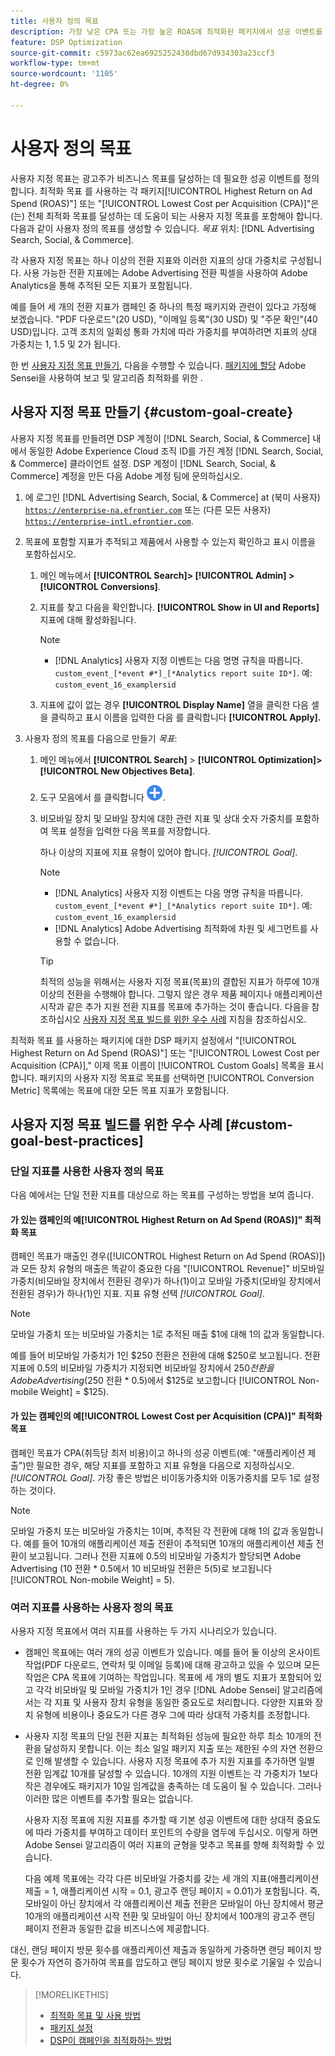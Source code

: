 ```yaml
---
title: 사용자 정의 목표
description: 가장 낮은 CPA 또는 가장 높은 ROAS에 최적화된 패키지에서 성공 이벤트를 정의하는 사용자 정의 목표에 대해 알아봅니다.
feature: DSP Optimization
source-git-commit: c5973ac62ea6925252438dbd67d934303a23ccf3
workflow-type: tm+mt
source-wordcount: '1105'
ht-degree: 0%

---
```


# 사용자 정의 목표

사용자 지정 목표는 광고주가 비즈니스 목표를 달성하는 데 필요한 성공 이벤트를 정의합니다. 최적화 목표 를 사용하는 각 패키지[!UICONTROL Highest Return on Ad Spend (ROAS)"] 또는 &quot;[!UICONTROL Lowest Cost per Acquisition (CPA)]&quot;은(는) 전체 최적화 목표를 달성하는 데 도움이 되는 사용자 지정 목표를 포함해야 합니다. 다음과 같이 사용자 정의 목표를 생성할 수 있습니다. *목표* 위치: [!DNL Advertising Search, Social, & Commerce].

<!-- update image or omit it

![custom goals](/help/dsp/assets/objective-goals.png)
 -->

각 사용자 지정 목표는 하나 이상의 전환 지표와 이러한 지표의 상대 가중치로 구성됩니다. 사용 가능한 전환 지표에는 Adobe Advertising 전환 픽셀을 사용하여 Adobe Analytics을 통해 추적된 모든 지표가 포함됩니다.

예를 들어 세 개의 전환 지표가 캠페인 중 하나의 특정 패키지와 관련이 있다고 가정해 보겠습니다. &quot;PDF 다운로드&quot;(20 USD), &quot;이메일 등록&quot;(30 USD) 및 &quot;주문 확인&quot;(40 USD)입니다. 고객 조치의 일회성 통화 가치에 따라 가중치를 부여하려면 지표의 상대 가중치는 1, 1.5 및 2가 됩니다.

한 번 [사용자 지정 목표 만들기](#custom-goal-create), 다음을 수행할 수 있습니다. [패키지에 할당](/help/dsp/campaign-management/packages/package-settings.md) Adobe Sensei을 사용하여 보고 및 알고리즘 최적화를 위한 .

## 사용자 지정 목표 만들기 {#custom-goal-create}

사용자 지정 목표를 만들려면 DSP 계정이 [!DNL Search, Social, & Commerce] 내에서 동일한 Adobe Experience Cloud 조직 ID를 가진 계정 [!DNL Search, Social, & Commerce] 클라이언트 설정. DSP 계정이 [!DNL Search, Social, & Commerce] 계정을 만든 다음 Adobe 계정 팀에 문의하십시오.

1. 에 로그인 [!DNL Advertising Search, Social, & Commerce] at (북미 사용자) [`https://enterprise-na.efrontier.com`](https://enterprise-na.efrontier.com) 또는 (다른 모든 사용자) [`https://enterprise-intl.efrontier.com`](https://enterprise-intl.efrontier.com).

1. 목표에 포함할 지표가 추적되고 제품에서 사용할 수 있는지 확인하고 표시 이름을 포함하십시오.

   1. 메인 메뉴에서 **[!UICONTROL Search]> [!UICONTROL Admin] >[!UICONTROL Conversions]**.

   1. 지표를 찾고 다음을 확인합니다. **[!UICONTROL Show in UI and Reports]** 지표에 대해 활성화됩니다.

      >[!NOTE]
      >
      >* [!DNL Analytics] 사용자 지정 이벤트는 다음 명명 규칙을 따릅니다. `custom_event_[*event #*]_[*Analytics report suite ID*]`. 예: `custom_event_16_examplersid`

   1. 지표에 값이 없는 경우 **[!UICONTROL Display Name]** 열을 클릭한 다음 셀을 클릭하고 표시 이름을 입력한 다음 를 클릭합니다 **[!UICONTROL Apply].**

1. 사용자 정의 목표를 다음으로 만들기 *목표*:

   1. 메인 메뉴에서 **[!UICONTROL Search]** > **[!UICONTROL Optimization]>[!UICONTROL New Objectives Beta]**.

   1. 도구 모음에서 를 클릭합니다 ![만들기](/help/dsp/assets/create-search-ui.png "만들기").

   1. 비모바일 장치 및 모바일 장치에 대한 관련 지표 및 상대 숫자 가중치를 포함하여 목표 설정을 입력한 다음 목표를 저장합니다.

      하나 이상의 지표에 지표 유형이 있어야 합니다. *[!UICONTROL Goal]*.

      >[!NOTE]
      >
      >* [!DNL Analytics] 사용자 지정 이벤트는 다음 명명 규칙을 따릅니다. `custom_event_[*event #*]_[*Analytics report suite ID*]`. 예: `custom_event_16_examplersid`
      >* [!DNL Analytics] Adobe Advertising 최적화에 차원 및 세그먼트를 사용할 수 없습니다.

      >[!TIP]
      >
      >최적의 성능을 위해서는 사용자 지정 목표(목표)의 결합된 지표가 하루에 10개 이상의 전환을 수행해야 합니다. 그렇지 않은 경우 제품 페이지나 애플리케이션 시작과 같은 추가 지원 전환 지표를 목표에 추가하는 것이 좋습니다. 다음을 참조하십시오 [사용자 지정 목표 빌드를 위한 우수 사례](#custom-goal-best-practices) 지침을 참조하십시오.

최적화 목표 를 사용하는 패키지에 대한 DSP 패키지 설정에서 &quot;[!UICONTROL Highest Return on Ad Spend (ROAS)"] 또는 &quot;[!UICONTROL Lowest Cost per Acquisition (CPA)],&quot; 이제 목표 이름이 [!UICONTROL Custom Goals] 목록을 표시합니다. 패키지의 사용자 지정 목표로 목표를 선택하면 [!UICONTROL Conversion Metric] 목록에는 목표에 대한 모든 목표 지표가 포함됩니다.

## 사용자 지정 목표 빌드를 위한 우수 사례 [#custom-goal-best-practices]

### 단일 지표를 사용한 사용자 정의 목표

다음 예에서는 단일 전환 지표를 대상으로 하는 목표를 구성하는 방법을 보여 줍니다.

#### 가 있는 캠페인의 예[!UICONTROL Highest Return on Ad Spend (ROAS)]&quot; 최적화 목표

캠페인 목표가 매출인 경우([!UICONTROL Highest Return on Ad Spend (ROAS)])과 모든 장치 유형의 매출은 똑같이 중요한 다음 &quot;[!UICONTROL Revenue]&quot; 비모바일 가중치(비모바일 장치에서 전환된 경우)가 하나(1)이고 모바일 가중치(모바일 장치에서 전환된 경우)가 하나(1)인 지표. 지표 유형 선택 *[!UICONTROL Goal]*.

<!-- update image or delete 

![example of a ROAS custom goal with a single conversion metric](/help/dsp/assets/custom-goal-roas.png)

-->

>[!NOTE]
>
> 모바일 가중치 또는 비모바일 가중치는 1로 추적된 매출 $1에 대해 1의 값과 동일합니다.
>
> 예를 들어 비모바일 가중치가 1인 $250 전환은 전환에 대해 $250로 보고됩니다. 전환 지표에 0.5의 비모바일 가중치가 지정되면 비모바일 장치에서 $250 전환을 Adobe Advertising($250 전환 * 0.5)에서 $125로 보고합니다 [!UICONTROL Non-mobile Weight] = $125).

#### 가 있는 캠페인의 예[!UICONTROL Lowest Cost per Acquisition (CPA)]&quot; 최적화 목표

캠페인 목표가 CPA(취득당 최저 비용)이고 하나의 성공 이벤트(예: &quot;애플리케이션 제출&quot;)만 필요한 경우, 해당 지표를 포함하고 지표 유형을 다음으로 지정하십시오. *[!UICONTROL Goal]*. 가장 좋은 방법은 비이동가중치와 이동가중치를 모두 1로 설정하는 것이다.

<!-- update image or delete 

![example of a CPA custom goal with a single conversion metric](/help/dsp/assets/custom-goal-roas.png)

-->

>[!NOTE]
>
> 모바일 가중치 또는 비모바일 가중치는 1이며, 추적된 각 전환에 대해 1의 값과 동일합니다. 예를 들어 10개의 애플리케이션 제출 전환이 추적되면 10개의 애플리케이션 제출 전환이 보고됩니다. 그러나 전환 지표에 0.5의 비모바일 가중치가 할당되면 Adobe Advertising (10 전환 * 0.5에서 10 비모바일 전환은 5(5)로 보고됩니다 [!UICONTROL Non-mobile Weight] = 5).

### 여러 지표를 사용하는 사용자 정의 목표

사용자 지정 목표에서 여러 지표를 사용하는 두 가지 시나리오가 있습니다.

* 캠페인 목표에는 여러 개의 성공 이벤트가 있습니다. 예를 들어 둘 이상의 온사이트 작업(PDF 다운로드, 연락처 및 이메일 등록)에 대해 광고하고 있을 수 있으며 모든 작업은 CPA 목표에 기여하는 작업입니다. 목표에 세 개의 별도 지표가 포함되어 있고 각각 비모바일 및 모바일 가중치가 1인 경우 [!DNL Adobe Sensei] 알고리즘에서는 각 지표 및 사용자 장치 유형을 동일한 중요도로 처리합니다. 다양한 지표와 장치 유형에 비용이나 중요도가 다른 경우 그에 따라 상대적 가중치를 조정합니다.

<!-- update image or delete it and adjust the wording above

   ![example of a custom goal with multiple metrics](/help/dsp/assets/custom-goal-multiple-properties.png)

-->

* 사용자 지정 목표의 단일 전환 지표는 최적화된 성능에 필요한 하루 최소 10개의 전환을 달성하지 못합니다. 이는 최소 일일 패키지 지출 또는 제한된 수의 자연 전환으로 인해 발생할 수 있습니다. 사용자 지정 목표에 추가 지원 지표를 추가하면 일별 전환 임계값 10개를 달성할 수 있습니다. 10개의 지원 이벤트는 각 가중치가 1보다 작은 경우에도 패키지가 10일 임계값을 충족하는 데 도움이 될 수 있습니다. 그러나 이러한 많은 이벤트를 추가할 필요는 없습니다.

  사용자 지정 목표에 지원 지표를 추가할 때 기본 성공 이벤트에 대한 상대적 중요도에 따라 가중치를 부여하고 데이터 포인트의 수량을 염두에 두십시오. 이렇게 하면 Adobe Sensei 알고리즘이 여러 지표의 균형을 맞추고 목표를 향해 최적화할 수 있습니다.

  다음 예제 목표에는 각각 다른 비모바일 가중치를 갖는 세 개의 지표(애플리케이션 제출 = 1, 애플리케이션 시작 = 0.1, 광고주 랜딩 페이지 = 0.01)가 포함됩니다. 즉, 모바일이 아닌 장치에서 각 애플리케이션 제출 전환은 모바일이 아닌 장치에서 평균 10개의 애플리케이션 시작 전환 및 모바일이 아닌 장치에서 100개의 광고주 랜딩 페이지 전환과 동일한 값을 비즈니스에 제공합니다.

<!-- update image or delete it and adjust the wording above

   ![example of a custom goal with multiple metrics](/help/dsp/assets/custom-goal-multiple-properties2.png)

-->

대신, 랜딩 페이지 방문 횟수를 애플리케이션 제출과 동일하게 가중하면 랜딩 페이지 방문 횟수가 자연히 증가하여 목표를 압도하고 랜딩 페이지 방문 횟수로 기울일 수 있습니다.<!--reword-->

>[!MORELIKETHIS]
>
>* [최적화 목표 및 사용 방법](optimization-goals.md)
>* [패키지 설정](/help/dsp/campaign-management/packages/package-settings.md)
> * [DSP이 캠페인을 최적화하는 방법](optimization-how-dsp-optimizes-campaigns.md)
